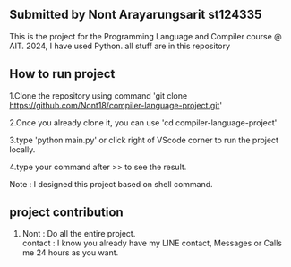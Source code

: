 ## Submitted by Nont Arayarungsarit st124335
This is the project for the Programming Language and Compiler course @ AIT. 2024, I have used Python.
all stuff are in this repository


## How to run project
1.Clone the repository using command 'git clone https://github.com/Nont18/compiler-language-project.git'      

2.Once you already clone it, you can use 'cd compiler-language-project'         

3.type 'python main.py' or click right of VScode corner to run the project locally.     

4.type your command after >> to see the result.       

Note : I designed this project based on shell command.       


## project contribution
1. Nont : Do all the entire project.     
contact : I know you already have my LINE contact, Messages or Calls me 24 hours as you want.    



